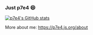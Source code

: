 ### Just p7e4 😄
<!--
- 常年滑水小能手，每年进步一点点
- 平时啥都不想干，只想躺着
- 偶尔喜欢开发一些自娱自乐的东西


**p7e4/p7e4** is a ✨ _special_ ✨ repository because its `README.md` (this file) appears on your GitHub profile.

Here are some ideas to get you started:

- 🔭 I’m currently working on ...
- 🌱 I’m currently learning ...
- 👯 I’m looking to collaborate on ...
- 🤔 I’m looking for help with ...
- 💬 Ask me about ...
- 📫 How to reach me: ...
- 😄 Pronouns: ...
- ⚡ Fun fact: ...
-->
[![p7e4's GitHub stats](https://github-readme-stats.vercel.app/api?username=p7e4&count_private=true&show_icons=true&theme=github_dark)](https://github.com/anuraghazra/github-readme-stats)

More about me: https://p7e4.js.org/about
